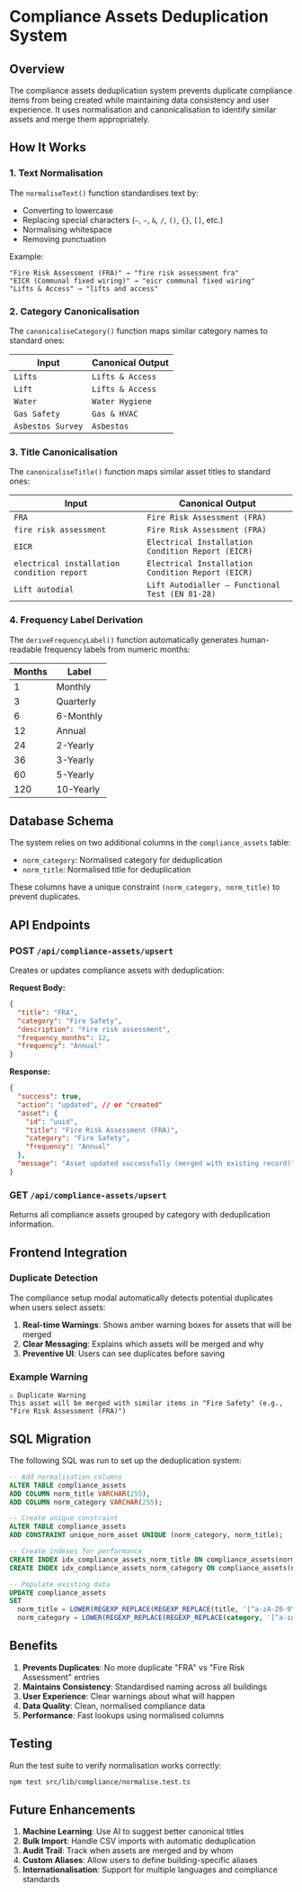 # Compliance Assets Deduplication System

## Overview

The compliance assets deduplication system prevents duplicate compliance items from being created while maintaining data consistency and user experience. It uses normalisation and canonicalisation to identify similar assets and merge them appropriately.

## How It Works

### 1. Text Normalisation

The `normaliseText()` function standardises text by:
- Converting to lowercase
- Replacing special characters (`–`, `—`, `&`, `/`, `()`, `{}`, `[]`, etc.)
- Normalising whitespace
- Removing punctuation

Example:
```
"Fire Risk Assessment (FRA)" → "fire risk assessment fra"
"EICR (Communal fixed wiring)" → "eicr communal fixed wiring"
"Lifts & Access" → "lifts and access"
```

### 2. Category Canonicalisation

The `canonicaliseCategory()` function maps similar category names to standard ones:

| Input | Canonical Output |
|-------|------------------|
| `Lifts` | `Lifts & Access` |
| `Lift` | `Lifts & Access` |
| `Water` | `Water Hygiene` |
| `Gas Safety` | `Gas & HVAC` |
| `Asbestos Survey` | `Asbestos` |

### 3. Title Canonicalisation

The `canonicaliseTitle()` function maps similar asset titles to standard ones:

| Input | Canonical Output |
|-------|------------------|
| `FRA` | `Fire Risk Assessment (FRA)` |
| `fire risk assessment` | `Fire Risk Assessment (FRA)` |
| `EICR` | `Electrical Installation Condition Report (EICR)` |
| `electrical installation condition report` | `Electrical Installation Condition Report (EICR)` |
| `Lift autodial` | `Lift Autodialler – Functional Test (EN 81-28)` |

### 4. Frequency Label Derivation

The `deriveFrequencyLabel()` function automatically generates human-readable frequency labels from numeric months:

| Months | Label |
|--------|-------|
| 1 | Monthly |
| 3 | Quarterly |
| 6 | 6-Monthly |
| 12 | Annual |
| 24 | 2-Yearly |
| 36 | 3-Yearly |
| 60 | 5-Yearly |
| 120 | 10-Yearly |

## Database Schema

The system relies on two additional columns in the `compliance_assets` table:

- `norm_category`: Normalised category for deduplication
- `norm_title`: Normalised title for deduplication

These columns have a unique constraint `(norm_category, norm_title)` to prevent duplicates.

## API Endpoints

### POST `/api/compliance-assets/upsert`

Creates or updates compliance assets with deduplication:

**Request Body:**
```json
{
  "title": "FRA",
  "category": "Fire Safety",
  "description": "Fire risk assessment",
  "frequency_months": 12,
  "frequency": "Annual"
}
```

**Response:**
```json
{
  "success": true,
  "action": "updated", // or "created"
  "asset": {
    "id": "uuid",
    "title": "Fire Risk Assessment (FRA)",
    "category": "Fire Safety",
    "frequency": "Annual"
  },
  "message": "Asset updated successfully (merged with existing record)"
}
```

### GET `/api/compliance-assets/upsert`

Returns all compliance assets grouped by category with deduplication information.

## Frontend Integration

### Duplicate Detection

The compliance setup modal automatically detects potential duplicates when users select assets:

1. **Real-time Warnings**: Shows amber warning boxes for assets that will be merged
2. **Clear Messaging**: Explains which assets will be merged and why
3. **Preventive UI**: Users can see duplicates before saving

### Example Warning

```
⚠️ Duplicate Warning
This asset will be merged with similar items in "Fire Safety" (e.g., "Fire Risk Assessment (FRA)")
```

## SQL Migration

The following SQL was run to set up the deduplication system:

```sql
-- Add normalisation columns
ALTER TABLE compliance_assets 
ADD COLUMN norm_title VARCHAR(255),
ADD COLUMN norm_category VARCHAR(255);

-- Create unique constraint
ALTER TABLE compliance_assets 
ADD CONSTRAINT unique_norm_asset UNIQUE (norm_category, norm_title);

-- Create indexes for performance
CREATE INDEX idx_compliance_assets_norm_title ON compliance_assets(norm_title);
CREATE INDEX idx_compliance_assets_norm_category ON compliance_assets(norm_category);

-- Populate existing data
UPDATE compliance_assets 
SET 
  norm_title = LOWER(REGEXP_REPLACE(REGEXP_REPLACE(title, '[^a-zA-Z0-9\s]', ' ', 'g'), '\s+', ' ')),
  norm_category = LOWER(REGEXP_REPLACE(REGEXP_REPLACE(category, '[^a-zA-Z0-9\s]', ' ', 'g'), '\s+', ' '));
```

## Benefits

1. **Prevents Duplicates**: No more duplicate "FRA" vs "Fire Risk Assessment" entries
2. **Maintains Consistency**: Standardised naming across all buildings
3. **User Experience**: Clear warnings about what will happen
4. **Data Quality**: Clean, normalised compliance data
5. **Performance**: Fast lookups using normalised columns

## Testing

Run the test suite to verify normalisation works correctly:

```bash
npm test src/lib/compliance/normalise.test.ts
```

## Future Enhancements

1. **Machine Learning**: Use AI to suggest better canonical titles
2. **Bulk Import**: Handle CSV imports with automatic deduplication
3. **Audit Trail**: Track when assets are merged and by whom
4. **Custom Aliases**: Allow users to define building-specific aliases
5. **Internationalisation**: Support for multiple languages and compliance standards
